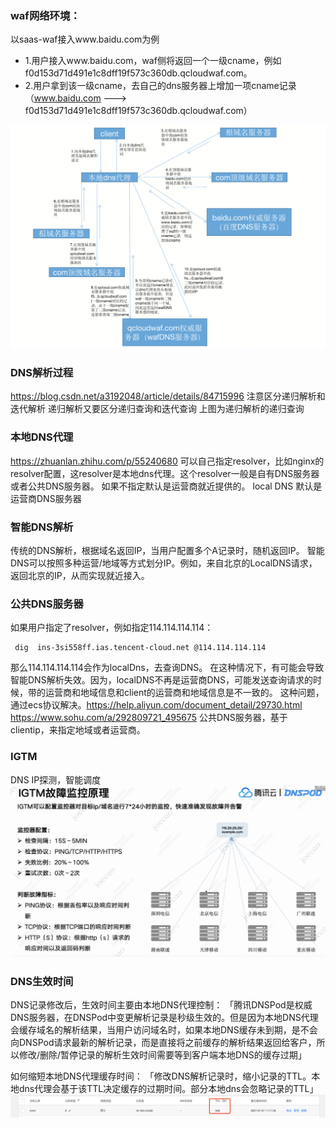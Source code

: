 ### waf网络环境：
以saas-waf接入www.baidu.com为例

- 1.用户接入www.baidu.com，waf侧将返回一个一级cname，例如f0d153d71d491e1c8dff19f573c360db.qcloudwaf.com。
- 2.用户拿到该一级cname，去自己的dns服务器上增加一项cname记录（www.baidu.com ---> f0d153d71d491e1c8dff19f573c360db.qcloudwaf.com）

![alt text](image.png)

### DNS解析过程
https://blog.csdn.net/a3192048/article/details/84715996
注意区分递归解析和迭代解析
递归解析又要区分递归查询和迭代查询
上图为递归解析的递归查询

### 本地DNS代理
https://zhuanlan.zhihu.com/p/55240680
可以自己指定resolver，比如nginx的resolver配置，这resolver是本地dns代理。这个resolver一般是自有DNS服务器或者公共DNS服务器。
如果不指定默认是运营商就近提供的。
local DNS 默认是运营商DNS服务器

### 智能DNS解析
传统的DNS解析，根据域名返回IP，当用户配置多个A记录时，随机返回IP。
智能DNS可以按照多种运营/地域等方式划分IP。例如，来自北京的LocalDNS请求，返回北京的IP，从而实现就近接入。


### 公共DNS服务器
如果用户指定了resolver，例如指定114.114.114.114：
```
 dig  ins-3si558ff.ias.tencent-cloud.net @114.114.114.114
```
那么114.114.114.114会作为localDns，去查询DNS。
在这种情况下，有可能会导致智能DNS解析失效。因为，localDNS不再是运营商DNS，可能发送查询请求的时候，带的运营商和地域信息和client的运营商和地域信息是不一致的。
这种问题，通过ecs协议解决。https://help.aliyun.com/document_detail/29730.html
https://www.sohu.com/a/292809721_495675
公共DNS服务器，基于clientip，来指定地域或者运营商。


### IGTM
DNS IP探测，智能调度
![alt text](image-1.png)


### DNS生效时间
DNS记录修改后，生效时间主要由本地DNS代理控制：
「腾讯DNSPod是权威DNS服务器，在DNSPod中变更解析记录是秒级生效的。但是因为本地DNS代理会缓存域名的解析结果，当用户访问域名时，如果本地DNS缓存未到期，是不会向DNSPod请求最新的解析记录，而是直接将之前缓存的解析结果返回给客户，所以修改/删除/暂停记录的解析生效时间需要等到客户端本地DNS的缓存过期」

如何缩短本地DNS代理缓存时间：
「修改DNS解析记录时，缩小记录的TTL。本地dns代理会基于该TTL决定缓存的过期时间。部分本地dns会忽略记录的TTL」
![alt text](image-2.png)

